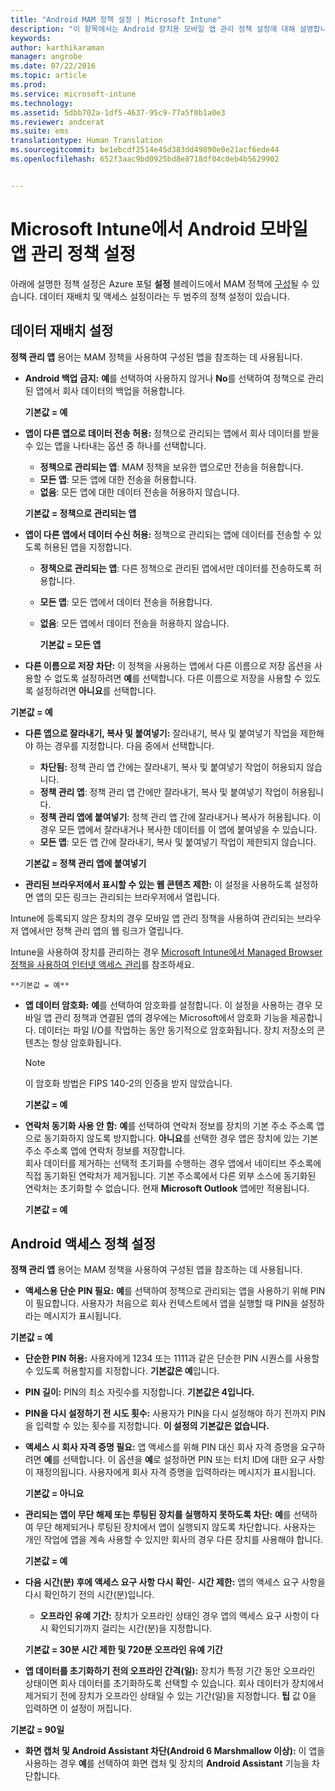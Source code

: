 ```yaml
---
title: "Android MAM 정책 설정 | Microsoft Intune"
description: "이 항목에서는 Android 장치용 모바일 앱 관리 정책 설정에 대해 설명합니다."
keywords: 
author: karthikaraman
manager: angrobe
ms.date: 07/22/2016
ms.topic: article
ms.prod: 
ms.service: microsoft-intune
ms.technology: 
ms.assetid: 5dbb702a-1df5-4637-95c9-77a5f0b1a0e3
ms.reviewer: andcerat
ms.suite: ems
translationtype: Human Translation
ms.sourcegitcommit: be1ebcdf2514e45d383dd49890e0e21acf6ede44
ms.openlocfilehash: 652f3aac9bd0925bd8e8718df04c0eb4b5629902


---
```


# Microsoft Intune에서 Android 모바일 앱 관리 정책 설정
아래에 설명한 정책 설정은 Azure 포털 **설정** 블레이드에서 MAM 정책에 [구성](create-and-deploy-mobile-app-management-policies-with-microsoft-intune.md)될 수 있습니다.
데이터 재배치 및 액세스 설정이라는 두 범주의 정책 설정이 있습니다.

##  데이터 재배치 설정
**정책 관리 앱** 용어는 MAM 정책을 사용하여 구성된 앱을 참조하는 데 사용됩니다.
- **Android 백업 금지:** **예**를 선택하여 사용하지 않거나 **No**를 선택하여 정책으로 관리된 앱에서 회사 데이터의 백업을 허용합니다.

  **기본값 = 예**
- **앱이 다른 앱으로 데이터 전송 허용:** 정책으로 관리되는 앱에서 회사 데이터를 받을 수 있는 앱을 나타내는 옵션 중 하나를 선택합니다.
  -   **정책으로 관리되는 앱**: MAM 정책을 보유한 앱으로만 전송을 허용합니다.
  -   **모든 앱**: 모든 앱에 대한 전송을 허용합니다.
  -   **없음**: 모든 앱에 대한 데이터 전송을 허용하지 않습니다.

  **기본값 = 정책으로 관리되는 앱**
- **앱이 다른 앱에서 데이터 수신 허용:** 정책으로 관리되는 앱에 데이터를 전송할 수 있도록 허용된 앱을 지정합니다.
  -   **정책으로 관리되는 앱**: 다른 정책으로 관리된 앱에서만 데이터를 전송하도록 허용합니다.
  -   **모든 앱**: 모든 앱에서 데이터 전송을 허용합니다.
  -   **없음**: 모든 앱에서 데이터 전송을 허용하지 않습니다.

      **기본값 = 모든 앱**

-   **다른 이름으로 저장 차단:** 이 정책을 사용하는 앱에서 다른 이름으로 저장 옵션을 사용할 수 없도록 설정하려면 **예**를 선택합니다. 다른 이름으로 저장을 사용할 수 있도록 설정하려면 **아니요**를 선택합니다.

  **기본값 = 예**
- **다른 앱으로 잘라내기, 복사 및 붙여넣기:** 잘라내기, 복사 및 붙여넣기 작업을 제한해야 하는 경우를 지정합니다. 다음 중에서 선택합니다.
  -   **차단됨:** 정책 관리 앱 간에는 잘라내기, 복사 및 붙여넣기 작업이 허용되지 않습니다.
  -   **정책 관리 앱**: 정책 관리 앱 간에만 잘라내기, 복사 및 붙여넣기 작업이 허용됩니다.
  -   **정책 관리 앱에 붙여넣기**: 정책 관리 앱 간에 잘라내거나 복사가 허용됩니다. 이 경우 모든 앱에서 잘라내거나 복사한 데이터를 이 앱에 붙여넣을 수 있습니다.
  -   **모든 앱**: 모든 앱 간에 잘라내기, 복사 및 붙여넣기 작업이 제한되지 않습니다.

    **기본값 = 정책 관리 앱에 붙여넣기**
-   **관리된 브라우저에서 표시할 수 있는 웹 콘텐츠 제한:** 이 설정을 사용하도록 설정하면 앱의 모든 링크는 관리되는 브라우저에서 열립니다.

  Intune에 등록되지 않은 장치의 경우 모바일 앱 관리 정책을 사용하여 관리되는 브라우저 앱에서만 정책 관리 앱의 웹 링크가 열립니다.

  Intune을 사용하여 장치를 관리하는 경우 [Microsoft Intune에서 Managed Browser 정책을 사용하여 인터넷 액세스 관리](manage-internet-access-using-managed-browser-policies.md)를 참조하세요.

    **기본값 = 예**
- **앱 데이터 암호화:** **예**를 선택하여 암호화를 설정합니다. 이 설정을 사용하는 경우 모바일 앱 관리 정책과 연결된 앱의 경우에는 Microsoft에서 암호화 기능을 제공합니다. 데이터는 파일 I/O를 작업하는 동안 동기적으로 암호화됩니다. 장치 저장소의 콘텐츠는 항상 암호화됩니다.
  >[!NOTE]
  >이 암호화 방법은 FIPS 140-2의 인증을 받지 않았습니다.

  **기본값 = 예**

- **연락처 동기화 사용 안 함:** **예**를 선택하여 연락처 정보를 장치의 기본 주소 주소록 앱으로 동기화하지 않도록 방지합니다. **아니요**를 선택한 경우 앱은 장치에 있는 기본 주소 주소록 앱에 연락처 정보를 저장합니다.<br/>회사 데이터를 제거하는 선택적 초기화를 수행하는 경우 앱에서 네이티브 주소록에 직접 동기화된 연락처가 제거됩니다. 기본 주소록에서 다른 외부 소스에 동기화된 연락처는 초기화할 수 없습니다. 현재 **Microsoft Outlook** 앱에만 적용됩니다.

  **기본값 = 예**

##  Android 액세스 정책 설정
**정책 관리 앱** 용어는 MAM 정책을 사용하여 구성된 앱을 참조하는 데 사용됩니다.

- **액세스용 단순 PIN 필요:** **예**를 선택하여 정책으로 관리되는 앱을 사용하기 위해 PIN이 필요합니다. 사용자가 처음으로 회사 컨텍스트에서 앱을 실행할 때 PIN을 설정하라는 메시지가 표시됩니다.

 **기본값 = 예**

 -  **단순한 PIN 허용:** 사용자에게 1234 또는 1111과 같은 단순한 PIN 시퀀스를 사용할 수 있도록 허용할지를 지정합니다. **기본값은 예**입니다.
 - **PIN 길이:** PIN의 최소 자릿수를 지정합니다. **기본값은 4입니다.**
 - **PIN을 다시 설정하기 전 시도 횟수:** 사용자가 PIN을 다시 설정해야 하기 전까지 PIN을 입력할 수 있는 횟수를 지정합니다. **이 설정의 기본값은 없습니다.**
- **액세스 시 회사 자격 증명 필요:** 앱 액세스를 위해 PIN 대신 회사 자격 증명을 요구하려면 **예**를 선택합니다.  이 옵션을 **예**로 설정하면 PIN 또는 터치 ID에 대한 요구 사항이 재정의됩니다.  사용자에게 회사 자격 증명을 입력하라는 메시지가 표시됩니다.

  **기본값 = 아니요**
- **관리되는 앱이 무단 해제 또는 루팅된 장치를 실행하지 못하도록 차단:** **예**를 선택하여 무단 해제되거나 루팅된 장치에서 앱이 실행되지 않도록 차단합니다. 사용자는 개인 작업에 앱을 계속 사용할 수 있지만 회사의 경우 다른 장치를 사용해야 합니다.

  **기본값 = 예**
- **다음 시간(분) 후에 액세스 요구 사항 다시 확인**-   **시간 제한:** 앱의 액세스 요구 사항을 다시 확인하기 전의 시간(분)입니다.
  -   **오프라인 유예 기간:** 장치가 오프라인 상태인 경우 앱의 액세스 요구 사항이 다시 확인되기까지 걸리는 시간(분)을 지정합니다.

    **기본값 = 30분 시간 제한 및 720분 오프라인 유예 기간**

-   **앱 데이터를 초기화하기 전의 오프라인 간격(일):** 장치가 특정 기간 동안 오프라인 상태이면 회사 데이터를 초기화하도록 선택할 수 있습니다.  회사 데이터가 장치에서 제거되기 전에 장치가 오프라인 상태일 수 있는 기간(일)을 지정합니다. **팁** 값 0을 입력하면 이 설정이 꺼집니다.

  **기본값 = 90일**
- **화면 캡처 및 Android Assistant 차단(Android 6 Marshmallow 이상):** 이 앱을 사용하는 경우 **예**를 선택하여 화면 캡처 및 장치의 **Android Assistant** 기능을 차단합니다.



<!--HONumber=Jul16_HO5-->



